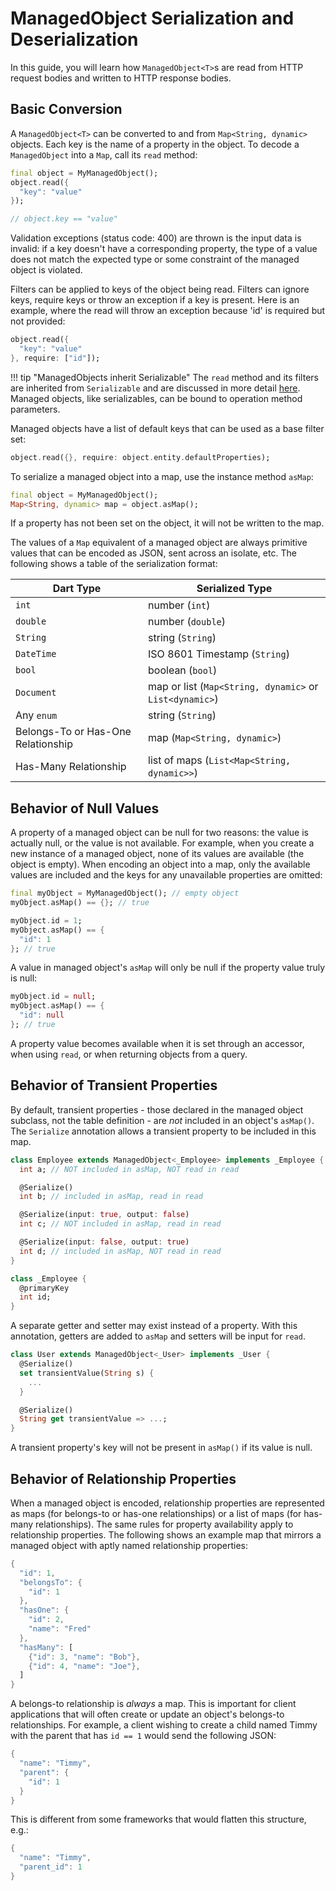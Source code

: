 # ManagedObject Serialization and Deserialization

In this guide, you will learn how `ManagedObject<T>`s are read from HTTP request bodies and written to HTTP response bodies.

## Basic Conversion

A `ManagedObject<T>` can be converted to and from `Map<String, dynamic>` objects. Each key is the name of a property in the object. To decode a `ManagedObject` into a `Map`, call its `read` method:

```dart
final object = MyManagedObject();
object.read({
  "key": "value"
});

// object.key == "value"
```

Validation exceptions (status code: 400) are thrown is the input data is invalid: if a key doesn't have a corresponding property, the type of a value does not match the expected type or some constraint of the managed object is violated.

Filters can be applied to keys of the object being read. Filters can ignore keys, require keys or throw an exception if a key is present. Here is an example, where the read will throw an exception because 'id' is required but not provided:

```dart
object.read({
  "key": "value"
}, require: ["id"]);
```

!!! tip "ManagedObjects inherit Serializable"
    The `read` method and its filters are inherited from `Serializable` and are discussed in more detail [here](../http/request_and_response.md). Managed objects, like serializables, can be bound to operation method parameters.

Managed objects have a list of default keys that can be used as a base filter set:

```dart
object.read({}, require: object.entity.defaultProperties);
```

To serialize a managed object into a map, use the instance method `asMap`:

```dart
final object = MyManagedObject();
Map<String, dynamic> map = object.asMap();
```

If a property has not been set on the object, it will not be written to the map.

The values of a `Map` equivalent of a managed object are always primitive values that can be encoded as JSON, sent across an isolate, etc. The following shows a table of the serialization format:

| Dart Type | Serialized Type |
|-----------|---------------|
| `int` | number (`int`) |
| `double` | number (`double`) |
| `String` | string (`String`) |
| `DateTime` | ISO 8601 Timestamp (`String`) |
| `bool` | boolean (`bool`) |
| `Document` | map or list (`Map<String, dynamic>` or `List<dynamic>`) |
| Any `enum` | string (`String`) |
| Belongs-To or Has-One Relationship | map (`Map<String, dynamic>`) |
| Has-Many Relationship | list of maps (`List<Map<String, dynamic>>`) |

## Behavior of Null Values

A property of a managed object can be null for two reasons: the value is actually null, or the value is not available. For example, when you create a new instance of a managed object, none of its values are available (the object is empty). When encoding an object into a map, only the available values are included and the keys for any unavailable properties are omitted:

```dart
final myObject = MyManagedObject(); // empty object
myObject.asMap() == {}; // true

myObject.id = 1;
myObject.asMap() == {
  "id": 1
}; // true
```

A value in managed object's `asMap` will only be null if the property value truly is null:

```dart
myObject.id = null;
myObject.asMap() == {
  "id": null
}; // true
```

A property value becomes available when it is set through an accessor, when using `read`, or when returning objects from a query.

## Behavior of Transient Properties

By default, transient properties - those declared in the managed object subclass, not the table definition - are *not* included in an object's `asMap()`. The `Serialize` annotation allows a transient property to be included in this map.

```dart
class Employee extends ManagedObject<_Employee> implements _Employee {
  int a; // NOT included in asMap, NOT read in read

  @Serialize()
  int b; // included in asMap, read in read

  @Serialize(input: true, output: false)
  int c; // NOT included in asMap, read in read

  @Serialize(input: false, output: true)
  int d; // included in asMap, NOT read in read
}

class _Employee {
  @primaryKey
  int id;
}
```

A separate getter and setter may exist instead of a property. With this annotation, getters are added to `asMap` and setters will be input for `read`.

```dart
class User extends ManagedObject<_User> implements _User {
  @Serialize()
  set transientValue(String s) {
    ...
  }

  @Serialize()
  String get transientValue => ...;
}
```

A transient property's key will not be present in `asMap()` if its value is null.

## Behavior of Relationship Properties

When a managed object is encoded, relationship properties are represented as maps (for belongs-to or has-one relationships) or a list of maps (for has-many relationships). The same rules for property availability apply to relationship properties. The following shows an example map that mirrors a managed object with aptly named relationship properties:

```dart
{
  "id": 1,
  "belongsTo": {
    "id": 1
  },
  "hasOne": {
    "id": 2,
    "name": "Fred"
  },
  "hasMany": [
    {"id": 3, "name": "Bob"},
    {"id": 4, "name": "Joe"},
  ]
}
```

A belongs-to relationship is *always* a map. This is important for client applications that will often create or update an object's belongs-to relationships. For example, a client wishing to create a child named Timmy with the parent that has `id == 1` would send the following JSON:

```dart
{
  "name": "Timmy",
  "parent": {
    "id": 1
  }
}
```

This is different from some frameworks that would flatten this structure, e.g.:

```dart
{
  "name": "Timmy",
  "parent_id": 1
}
```
